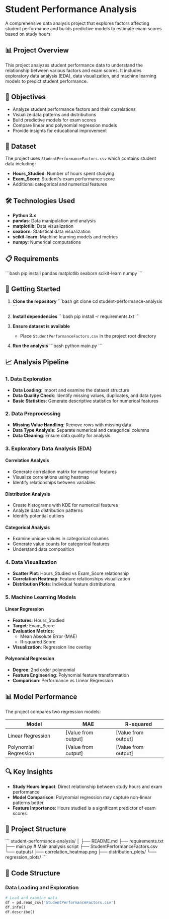 # Student Performance Analysis

A comprehensive data analysis project that explores factors affecting student performance and builds predictive models to estimate exam scores based on study hours.

## 📊 Project Overview

This project analyzes student performance data to understand the relationship between various factors and exam scores. It includes exploratory data analysis (EDA), data visualization, and machine learning models to predict student performance.

## 🎯 Objectives

- Analyze student performance factors and their correlations
- Visualize data patterns and distributions
- Build predictive models for exam scores
- Compare linear and polynomial regression models
- Provide insights for educational improvement

## 📁 Dataset

The project uses `StudentPerformanceFactors.csv` which contains student data including:
- **Hours_Studied**: Number of hours spent studying
- **Exam_Score**: Student's exam performance score
- Additional categorical and numerical features

## 🛠️ Technologies Used

- **Python 3.x**
- **pandas**: Data manipulation and analysis
- **matplotlib**: Data visualization
- **seaborn**: Statistical data visualization
- **scikit-learn**: Machine learning models and metrics
- **numpy**: Numerical computations

## 📋 Requirements

\`\`\`bash
pip install pandas matplotlib seaborn scikit-learn numpy
\`\`\`

## 🚀 Getting Started

1. **Clone the repository**
   \`\`\`bash
   git clone <repository-url>
   cd student-performance-analysis
   \`\`\`

2. **Install dependencies**
   \`\`\`bash
   pip install -r requirements.txt
   \`\`\`

3. **Ensure dataset is available**
   - Place `StudentPerformanceFactors.csv` in the project root directory

4. **Run the analysis**
   \`\`\`bash
   python main.py
   \`\`\`

## 📈 Analysis Pipeline

### 1. Data Exploration
- **Data Loading**: Import and examine the dataset structure
- **Data Quality Check**: Identify missing values, duplicates, and data types
- **Basic Statistics**: Generate descriptive statistics for numerical features

### 2. Data Preprocessing
- **Missing Value Handling**: Remove rows with missing data
- **Data Type Analysis**: Separate numerical and categorical columns
- **Data Cleaning**: Ensure data quality for analysis

### 3. Exploratory Data Analysis (EDA)

#### Correlation Analysis
- Generate correlation matrix for numerical features
- Visualize correlations using heatmap
- Identify relationships between variables

#### Distribution Analysis
- Create histograms with KDE for numerical features
- Analyze data distribution patterns
- Identify potential outliers

#### Categorical Analysis
- Examine unique values in categorical columns
- Generate value counts for categorical features
- Understand data composition

### 4. Data Visualization
- **Scatter Plot**: Hours_Studied vs Exam_Score relationship
- **Correlation Heatmap**: Feature relationships visualization
- **Distribution Plots**: Individual feature distributions

### 5. Machine Learning Models

#### Linear Regression
- **Features**: Hours_Studied
- **Target**: Exam_Score
- **Evaluation Metrics**:
  - Mean Absolute Error (MAE)
  - R-squared Score
- **Visualization**: Regression line overlay

#### Polynomial Regression
- **Degree**: 2nd order polynomial
- **Feature Engineering**: Polynomial feature transformation
- **Comparison**: Performance vs Linear Regression

## 📊 Model Performance

The project compares two regression models:

| Model | MAE | R-squared |
|-------|-----|-----------|
| Linear Regression | [Value from output] | [Value from output] |
| Polynomial Regression | [Value from output] | [Value from output] |

## 🔍 Key Insights

- **Study Hours Impact**: Direct relationship between study hours and exam performance
- **Model Comparison**: Polynomial regression may capture non-linear patterns better
- **Feature Importance**: Hours studied is a significant predictor of exam scores

## 📁 Project Structure

\`\`\`
student-performance-analysis/
│
├── README.md
├── requirements.txt
├── main.py                    # Main analysis script
├── StudentPerformanceFactors.csv
└── outputs/
    ├── correlation_heatmap.png
    ├── distribution_plots/
    └── regression_plots/
\`\`\`

## 🔧 Code Structure

### Data Loading and Exploration
```python
# Load and examine data
df = pd.read_csv('StudentPerformanceFactors.csv')
df.info()
df.describe()
